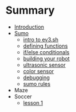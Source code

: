 # Summary

* [Introduction](README.md)
* [Sumo](sumo.md)
   * [intro to ev3.sh](sumo_lesson_1.md)
   * [defining functions](sumo_lesson_2.md)
   * [if/else conditionals](sumo_lesson_3.md)
   * [building your robot](sumo_lesson_4.md)
   * [ultrasonic sensor](sumo_lesson_5.md)
   * [color sensor](sumo_lesson_6.md)
   * [debugging](sumo_lesson_7.md)
   * [sumo rules](sumo_rules.md)
* Maze
* Soccer
   * [lesson 1](lesson_1.md)

